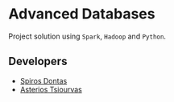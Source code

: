 # Advanced Databases
Project solution using `Spark`, `Hadoop` and `Python`.

## Developers
* [Spiros Dontas](https://github.com/xspirus)
* [Asterios Tsiourvas](https://github.com/asterios-tsiourvas)

